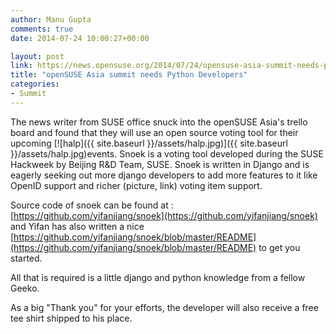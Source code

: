 ```yaml
---
author: Manu Gupta
comments: true
date: 2014-07-24 10:00:27+00:00

layout: post
link: https://news.opensuse.org/2014/07/24/opensuse-asia-summit-needs-python-developers/
title: "openSUSE Asia summit needs Python Developers"
categories:
- Summit
---
```

The news writer from SUSE office snuck into the openSUSE Asia's trello board and found that they will use an open source voting tool for their upcoming [![halp]({{ site.baseurl }}/assets/halp.jpg)]({{ site.baseurl }}/assets/halp.jpg)events. Snoek is a voting tool developed during the SUSE Hackweek by Beijing R&D Team, SUSE. Snoek is written in Django and is eagerly seeking out more django developers to add more features to it like OpenID support and richer (picture, link) voting item support.

Source code of snoek can be found at : [https://github.com/yifanjiang/snoek](https://github.com/yifanjiang/snoek)
and Yifan has also written a nice [https://github.com/yifanjiang/snoek/blob/master/README](https://github.com/yifanjiang/snoek/blob/master/README) to get you started.

All that is required is a little django and python knowledge from a fellow Geeko.

As a big "Thank you" for your efforts, the developer will also receive a free tee shirt shipped to his place.		

